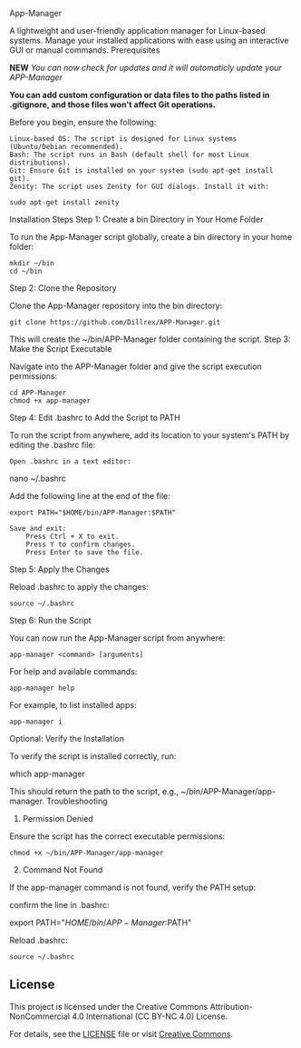 App-Manager

A lightweight and user-friendly application manager for Linux-based systems. Manage your installed applications with ease using an interactive GUI or manual commands.
Prerequisites


**NEW**
*You can now check for updates and it will automaticly update your APP-Manager*

**You can add custom configuration or data files to the paths listed in .gitignore, and those files won't affect Git operations.**


Before you begin, ensure the following:

    Linux-based OS: The script is designed for Linux systems (Ubuntu/Debian recommended).
    Bash: The script runs in Bash (default shell for most Linux distributions).
    Git: Ensure Git is installed on your system (sudo apt-get install git).
    Zenity: The script uses Zenity for GUI dialogs. Install it with:

    sudo apt-get install zenity

Installation Steps
Step 1: Create a bin Directory in Your Home Folder

To run the App-Manager script globally, create a bin directory in your home folder:

    mkdir ~/bin
    cd ~/bin

Step 2: Clone the Repository

Clone the App-Manager repository into the bin directory:

    git clone https://github.com/Dillrex/APP-Manager.git

This will create the ~/bin/APP-Manager folder containing the script.
Step 3: Make the Script Executable

Navigate into the APP-Manager folder and give the script execution permissions:

    cd APP-Manager
    chmod +x app-manager

Step 4: Edit .bashrc to Add the Script to PATH

To run the script from anywhere, add its location to your system's PATH by editing the .bashrc file:

    Open .bashrc in a text editor:

nano ~/.bashrc

Add the following line at the end of the file:

    export PATH="$HOME/bin/APP-Manager:$PATH"

    Save and exit:
        Press Ctrl + X to exit.
        Press Y to confirm changes.
        Press Enter to save the file.

Step 5: Apply the Changes

Reload .bashrc to apply the changes:

    source ~/.bashrc

Step 6: Run the Script

You can now run the App-Manager script from anywhere:

    app-manager <command> [arguments]

For help and available commands:

    app-manager help

For example, to list installed apps:

    app-manager i

Optional: Verify the Installation

To verify the script is installed correctly, run:

which app-manager

This should return the path to the script, e.g., ~/bin/APP-Manager/app-manager.
Troubleshooting
1. Permission Denied

Ensure the script has the correct executable permissions:

    chmod +x ~/bin/APP-Manager/app-manager

2. Command Not Found

If the app-manager command is not found, verify the PATH setup:

confirm the line in .bashrc:

export PATH="$HOME/bin/APP-Manager:$PATH"

Reload .bashrc:

    source ~/.bashrc


## License

This project is licensed under the Creative Commons Attribution-NonCommercial 4.0 International (CC BY-NC 4.0) License. 

For details, see the [LICENSE](./LICENSE) file or visit [Creative Commons](https://creativecommons.org/licenses/by-nc/4.0/).

